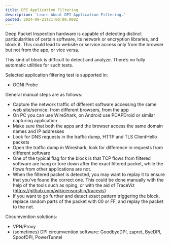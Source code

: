 ```yaml
---
title: DPI Application Filtering
description: 'Learn About DPI Application Filtering.'
posted: 2024-09-21T21:00:00.000Z
---
```

Deep Packet Inspection hardware is capable of detecting distinct particularities of certain software, its network or encryption libraries, and block it. This could lead to website or service access only from the browser but not from the app, or vice versa.

This kind of block is difficult to detect and analyze. There’s no fully automatic utilities for such tests.

Selected application filtering test is supported in:
>
 - OONI Probe

General manual steps are as follows:
>
 - Capture the network traffic of different software accessing the same web site/service: from different browsers, from the app
 - On PC you can use WireShark, on Android use PCAPDroid or similar capturing application
 - Make sure that both the apps and the browser access the same domain names and IP addresses
 - Look for DNS requests in the traffic dump, HTTP and TLS ClientHello packets
 - Open the traffic dump in Wireshark, look for difference in requests from different software
 - One of the typical flag for the block is that TCP flows from filtered software are hang or tore down after the exact filtered packet, while the flows from other applications are not.
 - When the filtered packet is detected, you may want to replay it to ensure that you’ve found the correct one. This could be done manually with the help of the tools such as nping, or with the aid of TraceViz (https://github.com/wikicensorship/tracevis)
 - If you want to go further and detect exact pattern triggering the block, replace random parts of the packet with 00 or FF, and replay the packet to the net.

Circumvention solutions:
>
 - VPN/Proxy
 - (sometimes) DPI circumvention software: GoodbyeDPI, zapret, ByeDPI, SpoofDPI, PowerTunnel
